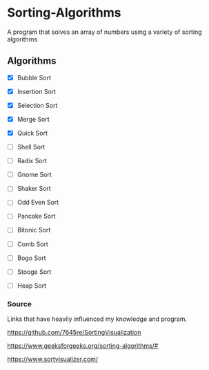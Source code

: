 # Sorting-Algorithms
A program that solves an array of numbers using a variety of sorting algorithms


## Algorithms
- [x] Bubble Sort
- [x] Insertion Sort
- [x] Selection Sort
- [x] Merge Sort
- [x] Quick Sort
- [ ] Shell Sort
- [ ] Radix Sort
- [ ] Gnome Sort
- [ ] Shaker Sort
- [ ] Odd Even Sort
- [ ] Pancake Sort
- [ ] Bitonic Sort
- [ ] Comb Sort
- [ ] Bogo Sort
- [ ] Stooge Sort
- [ ] Heap Sort


### Source
Links that have heavily influenced my knowledge and program.

https://github.com/7645re/SortingVisualization

https://www.geeksforgeeks.org/sorting-algorithms/#

https://www.sortvisualizer.com/